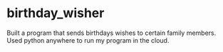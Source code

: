 # birthday_wisher
Built a program that sends birthdays wishes to certain family members. Used python anywhere to run my program in the cloud.
